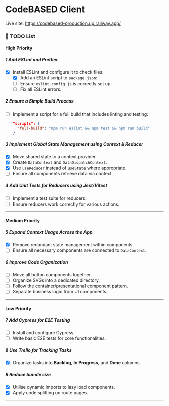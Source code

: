 # CodeBASED Client

Live site: https://codebased-production.up.railway.app/ 

### 📌 TODO List

#### High Priority

##### 1️ Add ESLint and Prettier
- [x] Install ESLint and configure it to check files:
  - [x] Add an ESLint script to `package.json`:
  - [ ] Ensure `eslint.config.js` is correctly set up:
  - [ ] Fix all ESLint errors.

##### 2️ Ensure a Simple Build Process
- [ ] Implement a script for a full build that includes linting and testing:
  ```json
  "scripts": {
    "full-build": "npm run eslint && npm test && npm run build"
  }
  ```

##### 3️ Implement Global State Management using Context & Reducer
- [x] Move shared state to a context provider.
- [x] Create `DataContext` and `DataDispatchContext`.
- [x] Use `useReducer` instead of `useState` where appropriate.
- [ ] Ensure all components retrieve data via context.

##### 4️ Add Unit Tests for Reducers using Jest/Vitest
- [ ] Implement a test suite for reducers.
- [ ] Ensure reducers work correctly for various actions.

---

#### Medium Priority

##### 5️ Expand Context Usage Across the App
- [x] Remove redundant state management within components.
- [ ] Ensure all necessary components are connected to `DataContext`.

##### 6️ Improve Code Organization
- [ ] Move all button components together.
- [ ] Organize SVGs into a dedicated directory.
- [ ] Follow the container/presentational component pattern.
- [ ] Separate business logic from UI components.

---

####  Low Priority

##### 7️ Add Cypress for E2E Testing
- [ ] Install and configure Cypress.
- [ ] Write basic E2E tests for core functionalities.

##### 8️ Use Trello for Tracking Tasks
- [x] Organize tasks into **Backlog**, **In Progress**, and **Done** columns.

##### 9 Reduce bundle size
- [x] Utilise dynamic imports to lazy load components.
- [x] Apply code splitting on route pages.
---